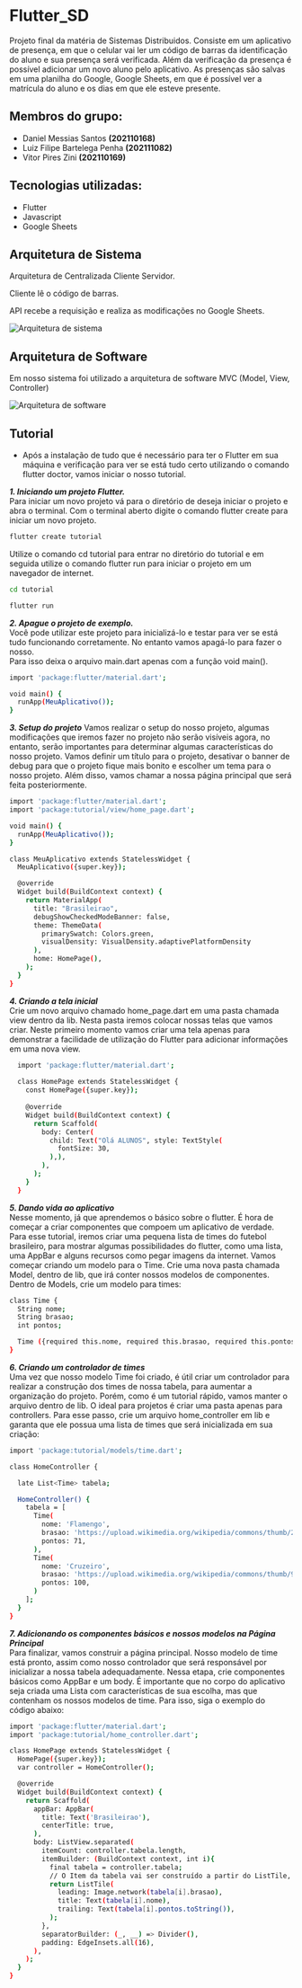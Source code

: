 # Flutter_SD
Projeto final da matéria de Sistemas Distribuidos.
Consiste em um aplicativo de presença, em que o celular vai ler um código de barras da identificação do aluno e sua presença será verificada. Além da verificação da presença é possível adicionar um novo aluno pelo aplicativo. As presenças são salvas em uma planilha do Google, Google Sheets, em que é possível ver a matrícula do aluno e os dias em que ele esteve presente.

## Membros do grupo:
- Daniel Messias Santos **(202110168)**
- Luiz Filipe Bartelega Penha **(202111082)**
- Vitor Pires Zini **(202110169)**

## Tecnologias utilizadas:
- Flutter
- Javascript
- Google Sheets

## Arquitetura de Sistema
  Arquitetura de Centralizada Cliente Servidor.

  Cliente lê o código de barras.

  API recebe a requisição e realiza as modificações no Google Sheets.
  
  ![Arquitetura de sistema](imagens-readme/arquiteturaSistemas.jpg)

## Arquitetura de Software
  Em nosso sistema foi utilizado a arquitetura de software MVC (Model, View, Controller)

  ![Arquitetura de software](imagens-readme/arquiteturaSoftware.png)

  ## Tutorial
  - Após a instalação de tudo que é necessário para ter o Flutter em sua máquina e verificação para ver se está tudo certo utilizando o comando flutter doctor, vamos iniciar o nosso tutorial.
    
  ***1. Iniciando um projeto Flutter.***  
    Para iniciar um novo projeto vá para o diretório de deseja iniciar o projeto e abra o terminal. Com o terminal aberto digite o comando flutter create para iniciar um novo projeto.

  ```sh
  flutter create tutorial
  ```

  Utilize o comando cd tutorial para entrar no diretório do tutorial e em seguida utilize o comando flutter run para iniciar o projeto em um navegador de internet.
  ```sh
  cd tutorial

  flutter run
  ```


    
  ***2. Apague o projeto de exemplo.***  
  Você pode utilizar este projeto para inicializá-lo e testar para ver se está tudo funcionando corretamente. No entanto vamos apagá-lo para fazer o nosso.  
  Para isso deixa o arquivo main.dart apenas com a função void main().

  ```sh
  import 'package:flutter/material.dart';

  void main() {
    runApp(MeuAplicativo());
  }
  ```
  
  
***3. Setup do projeto***
Vamos realizar o setup do nosso projeto, algumas modificações que iremos fazer no projeto não serão visíveis agora, no entanto, serão importantes para determinar algumas características do nosso projeto. Vamos definir um título para o projeto, desativar o banner de debug para que o projeto fique mais bonito e escolher um tema para o nosso projeto. Além disso, vamos chamar a nossa página principal que será feita posteriormente.

```sh
import 'package:flutter/material.dart';
import 'package:tutorial/view/home_page.dart';

void main() {
  runApp(MeuAplicativo());
}

class MeuAplicativo extends StatelessWidget {
  MeuAplicativo({super.key});

  @override
  Widget build(BuildContext context) {
    return MaterialApp(
      title: "Brasileirao",
      debugShowCheckedModeBanner: false,
      theme: ThemeData(
        primarySwatch: Colors.green,
        visualDensity: VisualDensity.adaptivePlatformDensity
      ),
      home: HomePage(),
    );
  }
}
```

 ***4. Criando a tela inicial***  
 Crie um novo arquivo chamado home_page.dart em uma pasta chamada view dentro da lib. Nesta pasta iremos colocar nossas telas que vamos criar. Neste primeiro momento vamos criar uma tela apenas para demonstrar a facilidade de utilização do Flutter para adicionar informações em uma nova view. 
```sh
  import 'package:flutter/material.dart';
  
  class HomePage extends StatelessWidget {
    const HomePage({super.key});
  
    @override
    Widget build(BuildContext context) {
      return Scaffold(
        body: Center(
          child: Text("Olá ALUNOS", style: TextStyle(
            fontSize: 30,
          ),), 
        ),
      );
    }
  }
  ```

  ***5. Dando vida ao aplicativo***  
  Nesse momento, já que aprendemos o básico sobre o flutter. É hora de começar a criar componentes que compoem um aplicativo de verdade. Para esse tutorial, iremos criar uma pequena lista de times do futebol brasileiro, para mostrar algumas possibilidades do flutter, como uma lista, uma AppBar e alguns recursos como pegar imagens da internet. Vamos começar criando um modelo para o Time. Crie uma nova pasta chamada Model, dentro de lib, que irá conter nossos modelos de componentes. Dentro de Models, crie um modelo para times:
  ```sh
  class Time {
    String nome;
    String brasao;
    int pontos;

    Time ({required this.nome, required this.brasao, required this.pontos});
  }
  ```

  ***6. Criando um controlador de times***  
  Uma vez que nosso modelo Time foi criado, é útil criar um controlador para realizar a construção dos times de nossa tabela, para aumentar a organização do projeto. Porém, como é um tutorial rápido, vamos manter o arquivo dentro de lib. O ideal para projetos é criar uma pasta apenas para controllers. Para esse passo, crie um arquivo home_controller em lib e garanta que ele possua uma lista de times que será inicializada em sua criação:
  ```sh
  import 'package:tutorial/models/time.dart';

  class HomeController {

    late List<Time> tabela;

    HomeController() {
      tabela = [
        Time(
          nome: 'Flamengo',
          brasao: 'https://upload.wikimedia.org/wikipedia/commons/thumb/2/2e/Flamengo_braz_logo.svg/1200px-Flamengo_braz_logo.svg.png',
          pontos: 71,
        ),
        Time(
          nome: 'Cruzeiro',
          brasao: 'https://upload.wikimedia.org/wikipedia/commons/thumb/9/90/Cruzeiro_Esporte_Clube_%28logo%29.svg/1200px-Cruzeiro_Esporte_Clube_%28logo%29.svg.png',
          pontos: 100,
        )
      ];
    }
  }
  ```
  ***7. Adicionando os componentes básicos e nossos modelos na Página Principal***  
  Para finalizar, vamos construir a página principal. Nosso modelo de time está pronto, assim como nosso controlador que será responsável por inicializar a nossa tabela adequadamente. Nessa etapa, crie componentes básicos como AppBar e um body. É importante que no corpo do aplicativo seja criada uma Lista com características de sua escolha, mas que contenham os nossos modelos de time. Para isso, siga o exemplo do código abaixo:
  ```sh
  import 'package:flutter/material.dart';
  import 'package:tutorial/home_controller.dart';

  class HomePage extends StatelessWidget {
    HomePage({super.key});
    var controller = HomeController();

    @override
    Widget build(BuildContext context) {
      return Scaffold(
        appBar: AppBar(
          title: Text('Brasileirao'),
          centerTitle: true,
        ),
        body: ListView.separated(
          itemCount: controller.tabela.length,
          itemBuilder: (BuildContext context, int i){
            final tabela = controller.tabela;
            // O Item da tabela vai ser construído a partir do ListTile, que é uma estrutura 
            return ListTile(
              leading: Image.network(tabela[i].brasao),
              title: Text(tabela[i].nome),
              trailing: Text(tabela[i].pontos.toString()),
            );
          }, 
          separatorBuilder: (_, __) => Divider(),
          padding: EdgeInsets.all(16),
        ),
      );
    }
  }
  ```
